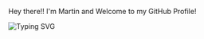 Hey there!! I'm Martin and Welcome to my GitHub Profile!

<img src="https://camo.githubusercontent.com/868dad734261ce569d2a6612fc2596ffdebb6f3b2899e8cde94c83b2cfaa9c7c/68747470733a2f2f726561646d652d747970696e672d7376672e64656d6f6c61622e636f6d3f666f6e743d466972612b436f64652670617573653d3130303026636f6c6f723d3245434334302677696474683d373230266c696e65733d2546302539462539312538422b2530412b4865792532432b74686572652532312532312b49276d2b416268697368656b2b616e642b57656c636f6d652b746f2b6d792b50726f66696c65253231" alt="Typing SVG" data-canonical-src="https://readme-typing-svg.demolab.com?font=Fira+Code&amp;pause=1000&amp;color=2ECC40&amp;width=720&amp;lines=%F0%9F%91%8B+%0A+Hey%2C+there%21%21+I'm+Abhishek+and+Welcome+to+my+Profile%21" style="max-width: 100%;">
